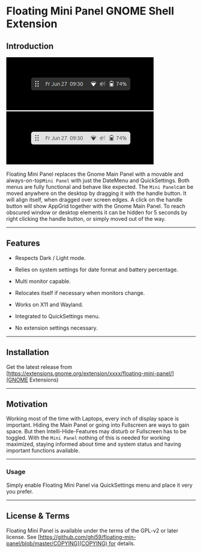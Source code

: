 # Floating Mini Panel GNOME Shell Extension

## Introduction

![Screenshot from 2024-09-28 18-21-00](img/Floating-Mini-Panel-Dark.png) ![](img/Floating-Mini-Panel-Light.png)

Floating Mini Panel replaces the Gnome Main Panel with a movable and always-on-top`Mini Panel` with just the DateMenu and QuickSettings. Both menus are fully functional and behave like expected. The `Mini Panel`can be moved anywhere on the desktop by dragging it with the handle button. It will align itself, when dragged over screen edges. A click on the handle button will show AppGrid together with the Gnome Main Panel. To reach obscured window or desktop elements it can be hidden for 5 seconds by right clicking the handle button, or simply moved out of the way.



---



## Features

- Respects Dark / Light mode.

- Relies on system settings for date format and battery percentage.

- Multi monitor capable.

- Relocates itself if necessary when monitors change.

- Works on X11 and Wayland.

- Integrated to QuickSettings menu.

- No extension settings necessary.



---



## Installation

Get the latest release from [https://extensions.gnome.org/extension/xxxx/floating-mini-panel/](GNOME Extensions)



---



## Motivation

Working most of the time with Laptops, every inch of display space is important. Hiding the Main Panel or going into Fullscreen are ways to gain space. But then Intelli-Hide-Features may disturb or Fullscreen has to be toggled. With the `Mini Panel` nothing of this is needed for working maximized, staying informed about time and system status and having important functions available.



---



### Usage

Simply enable Floating Mini Panel via QuickSettings menu and place it very you prefer.



---



## License & Terms

Floating Mini Panel is available under the terms of the GPL-v2 or later license. See [https://github.com/ghi59/floating-min-panel/blob/master/COPYING](COPYING) for details.

